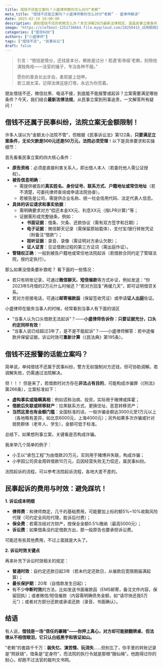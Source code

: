 ```yaml
---
title: 借钱不还能立案吗？小盛律师教你怎么对付“老赖”
meta_title: "借钱不还能立案吗？小盛律师教你怎么对付“老赖” - 盛律师解读"
date: 2025-02-19 10:00:00
description: 遇到借钱不还的老赖怎么办？本文详解2025最新法律规定，涵盖民事立案条件、刑事诈骗认定标准及证据收集技巧。律师教你如何通过微信记录、转账凭证等关键证据维权，即使没有借条也能成功起诉。特别解析：小额借款如何立案、诉讼时效中断的3种方法、微信拉黑后的取证策略。附真实案例说明何种情况构成诈骗罪，揭秘财产保全、诉讼费用计算及应对老赖失联的实战指南。
image: "https://slefboot-1251736664.file.myqcloud.com/20250415_试用期规定.png/webp"
categories: ["借贷纠纷"]
authors: ["小盛律师"]
tags: ["借钱不还", "民事诉讼"]
draft: false
---
```


> 引言：“借钱是情分，还钱是本分，赖账是过分！若遇‘影帝级’老赖，别陪他演独角戏——法官的锤子，专治各种不服。”
>
> 愿你的善良长出牙齿，柔软披上铠甲。  
> 若江湖太深，记得法律这座灯塔，永远为你亮着。

朋友借钱不还，微信拉黑、电话不接，到底能不能报警或起诉？立案需要满足哪些条件？今天，我们结合**最新法律法规**，从民事立案到刑事追责，一文解答所有疑问！

## 借钱不还属于民事纠纷，法院立案无金额限制！  

许多人误以为“金额太小法院不管”，但根据《民事诉讼法》第122条，**只要满足立案条件，无论欠款是500元还是50万元，法院必须受理**！以下是具体要求和实操细节：  

首先看看民事立案的四大核心条件：

- **原告资格**：必须是直接利害关系人，即出借人本人（若委托他人需公证授权）。  
- **被告信息明确**：  
  - 需提供被告的**真实姓名、身份证号、联系方式、户籍地址或常住地址**（若不清楚，可委托律师查询或申请法院协查）。  
  - 若被告是公司，需提供企业名称、统一社会信用代码、法定代表人信息。  
- **具体的诉讼请求和事实依据**：  
  - 需明确要求对方“偿还本金XX元、利息XX元（按LPR计算）”等；  
  - 证据需形成完整链条，例如：  
    - **书面证据**：借条、欠条、还款协议（需有双方签字和日期）；  
    - **电子证据**：微信聊天记录（需保留原始载体）、支付宝/银行转账凭证（附备注“借款”）；  
    - **视听证据**：录音、录像（需证明对方承认欠款）；  
    - **证人证言**：见证借款过程的第三方证词（需出庭作证）。  
- **管辖权正确**：一般到被告户籍地或常住地法院起诉（若借款合同约定了管辖法院，按约定执行）。  

那么如果没借条要补救呢？ 看下面的一些情况： 
- 若只有转账记录，可通过**微信聊天、短信催款**等方式补证，例如发送：“你2023年5月借的2万元什么时候还？”若对方回复“再缓几天”，即可证明借贷关系。  
- 若对方拒接电话，可通过**邮寄催款函**（保留签收凭证）或申请**证人出庭**佐证。  

小盛律师在服务当事人的时候，经常看到当事人有下面的误区 
- “当事人认为口头借款无法起诉”？——**小盛律师告诉你：只要证据充分，口头约定同样有效**！  
- “当事人说已经超过3年了，是不是不能起诉”？——小盛律师解答：若中途催款并保留证据，诉讼时效可**重新计算**（《民法典》第195条）。  

## 借钱不还报警的话能立案吗？  

简单说，单纯借钱不还属于民事纠纷，警方无权强制对方还钱，但可协助调解。若调解失败，仍需通过法院解决。  

但！！！ 但是来了，若借款时对方存在**非法占有目的**，可能构成诈骗罪（《刑法》第266条），立案标准如下：

- **虚构事实或隐瞒真相**：例如谎称治病、投资，实际用于赌博或挥霍；  
- **借款后失联或转移财产**：拉黑联系方式、更换住址、恶意转移资产；  
- **当然这里也有金额门槛**：全国标准的话，一般诈骗金额达3000元至1万元以上（各地略有差异，如北京6000元，上海4000元）；另外如果多次诈骗或针对弱势群体（老年人、学生），金额可低于标准。  

总结下，如果想刑事立案，关键看是否构成诈骗。

我来举几个简单的例子：  

- 小王以“承包工程”为由借款20万元，实则用于赌博并失联，构成诈骗；  
- 小李因公司资金周转借款10万元，后因经营失败无力偿还，属民事纠纷。  

法院起诉的流程，可以参考法院起诉流程，各地大差不差的。

## 民事起诉的费用与时效：避免踩坑！  

**1. 诉讼成本明细**  

- **律师费**：和律师商定，几千的基础费用，可能要加上标的额5%~10%收取风险代理（可约定全风险代理，胜诉后付费）；  
- **保全费**：若需冻结对方财产，按保全金额0.5%缴纳（最高5000元）；  
- **诉讼费**：如果借条没约定借款方出，那一般原告也要承担诉讼费。

可能还有些其他费用，不过上面就是大头了。

**2. 诉讼时效关键点**  

再来补充下诉讼时效相关的规定：

- **普通时效**：自约定还款日起3年（若未约定还款日，从催款后宽限期届满起算）；  
- **最长保护期**：20年（自借款发生日起）；  
- 有不少**中断时效**的方法，比如发送书面催款函（EMS邮寄，备注文件内容，保留回执）；或者微信/短信催款（内容需明确债务金额，如“请尽快还我5万元”）；或者对方部分还款或承诺还款（录音、书面确认）。  

## 结语 

有人说，**借钱是一场“信任的豪赌”——你押上真心，对方却可能掀翻牌桌**。**但法律从不相信眼泪，它只认白纸黑字和铁证如山。**

“老赖”的套路千千万：**装失忆、演苦情、玩消失**……但别忘了，你手里的转账记录是“照妖镜”，借条是“定身符”，而法院的执行令就是那根“捆仙绳”。他跑得过你的耐心，却跑不过法官的裁判文书网。